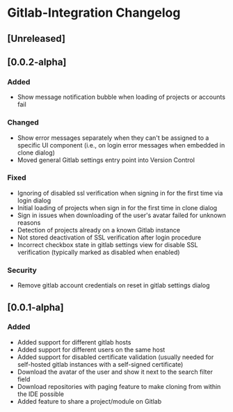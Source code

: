 <!-- Keep a Changelog guide -> https://keepachangelog.com -->

# Gitlab-Integration Changelog

## [Unreleased]
## [0.0.2-alpha]

### Added

- Show message notification bubble when loading of projects or accounts fail

### Changed

- Show error messages separately when they can't be assigned to a specific UI component (i.e., on login error messages
  when embedded in clone dialog)
- Moved general Gitlab settings entry point into Version Control

### Fixed

- Ignoring of disabled ssl verification when signing in for the first time via login dialog
- Initial loading of projects when sign in for the first time in clone dialog
- Sign in issues when downloading of the user's avatar failed for unknown reasons
- Detection of projects already on a known Gitlab instance
- Not stored deactivation of SSL verification after login procedure
- Incorrect checkbox state in gitlab settings view for disable SSL verification (typically marked as disabled when
  enabled)

### Security

- Remove gitlab account credentials on reset in gitlab settings dialog

## [0.0.1-alpha]

### Added

- Added support for different gitlab hosts
- Added support for different users on the same host
- Added support for disabled certificate validation (usually needed for self-hosted gitlab instances with a self-signed
  certificate)
- Download the avatar of the user and show it next to the search filter field
- Download repositories with paging feature to make cloning from within the IDE possible
- Added feature to share a project/module on Gitlab
